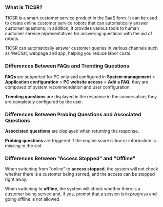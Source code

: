 ﻿### What is TICSR?
TICSR is a smart customer service product in the SaaS form. It can be used to create online customer service robots that can automatically answer customer questions; in addition, it provides various tools to human customer service representatives for answering questions with the aid of robots.

TICSR can automatically answer customer queries in various channels such as WeChat, webpage and app, helping you reduce labor costs.


### Differences Between FAQs and Trending Questions
**FAQs** are supported for PC only and configured in **System management** > **Application configuration** > **PC website access** > **Add a FAQ**; they are composed of system recommendation and user configuration.

**Trending questions** are displayed in the response in the conversation; they are completely configured by the user.

### Differences Between Probing Questions and Associated Questions
**Associated questions** are displayed when returning the response.

**Probing questions** are triggered if the engine score is low or information is missing in the slot.

### Differences Between "Access Stopped" and "Offline"
When switching from "online" to **access stopped**, the system will not check whether there is a customer being served, and the access can be stopped right away.

When switching to **offline**, the system will check whether there is a customer being served and, if yes, prompt that a session is in progress and going offline is not allowed.



